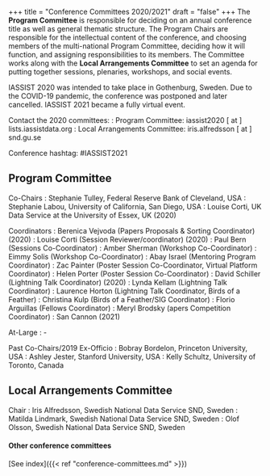 +++
title = "Conference Committees 2020/2021"
draft = "false"
+++
The **Program Committee** is responsible for deciding on an annual conference title as well as general thematic structure. The Program Chairs are responsible for the intellectual content of the conference, and choosing members of the multi-national Program Committee, deciding how it will function, and assigning responsibilities to its members. The Committee works along with the **Local Arrangements Committee** to set an agenda for putting together sessions, plenaries, workshops, and social events.

IASSIST 2020 was intended to take place in Gothenburg, Sweden. Due to the COVID-19 pandemic, the conference was postponed and later cancelled. IASSIST 2021 became a fully virtual event. 

Contact the 2020 committees:
: Program Committee: iassist2020 [ at ] lists.iassistdata.org
: Local Arrangements Committee: iris.alfredsson [ at ] snd.gu.se

Conference hashtag: #IASSIST2021

## Program Committee

Co-Chairs
: Stephanie Tulley, Federal Reserve Bank of Cleveland, USA
: Stephanie Labou, University of California, San Diego, USA
: Louise Corti, UK Data Service at the University of Essex, UK (2020)

Coordinators
: Berenica Vejvoda (Papers Proposals & Sorting Coordinator) (2020)
: Louise Corti (Session Reviewer/coordinator) (2020)
: Paul Bern (Sessions Co-Coordinator)
: Amber Sherman (Workshop Co-Coordinator)
: Eimmy Solis (Workshop Co-Coordinator)
: Abay Israel (Mentoring Program Coordinator)
: Zac Painter (Poster Session Co-Coordinator, Virtual Platform Coordinator)
: Helen Porter (Poster Session Co-Coordinator)
: David Schiller (Lightning Talk Coordinator) (2020)
: Lynda Kellam (Lightning Talk Coordinator)
: Laurence Horton (Lightning Talk Coordinator, Birds of a Feather)
: Christina Kulp (Birds of a Feather/SIG Coordinator)
: Florio Arguillas (Fellows Coordinator)
: Meryl Brodsky (apers Competition Coordinator)
: San Cannon (2021)

At-Large
: -

Past Co-Chairs/2019 Ex-Officio
: Bobray Bordelon, Princeton University, USA
: Ashley Jester, Stanford University, USA
: Kelly Schultz, University of Toronto, Canada 

## Local Arrangements Committee

Chair
: Iris Alfredsson, Swedish National Data Service SND, Sweden
: Matilda Lindmark, Swedish National Data Service SND, Sweden
: Olof Olsson, Swedish National Data Service SND, Sweden

#### Other conference committees

[See index]({{< ref "conference-committees.md" >}})